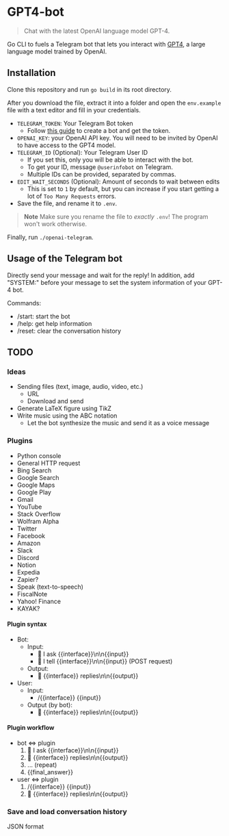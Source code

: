 # GPT4-bot

> Chat with the latest OpenAI language model GPT-4. 

Go CLI to fuels a Telegram bot that lets you interact with [GPT4](https://openai.com/product/gpt-4), a large language model trained by OpenAI.

## Installation

Clone this repository and run `go build` in its root directory. 

After you download the file, extract it into a folder and open the `env.example` file with a text editor and fill in your credentials. 

- `TELEGRAM_TOKEN`: Your Telegram Bot token
  - Follow [this guide](https://core.telegram.org/bots/tutorial#obtain-your-bot-token) to create a bot and get the token.
- `OPENAI_KEY`: your OpenAI API key. You will need to be invited by OpenAI to have access to the GPT4 model. 
- `TELEGRAM_ID` (Optional): Your Telegram User ID
  - If you set this, only you will be able to interact with the bot.
  - To get your ID, message `@userinfobot` on Telegram.
  - Multiple IDs can be provided, separated by commas.
- `EDIT_WAIT_SECONDS` (Optional): Amount of seconds to wait between edits
  - This is set to `1` by default, but you can increase if you start getting a lot of `Too Many Requests` errors.
- Save the file, and rename it to `.env`.

> **Note** Make sure you rename the file to _exactly_ `.env`! The program won't work otherwise.

Finally, run `./openai-telegram`.

## Usage of the Telegram bot

Directly send your message and wait for the reply!
In addition, add "SYSTEM:" before your message to set the system information of your GPT-4 bot. 

Commands:

- /start: start the bot
- /help: get help information
- /reset: clear the conversation history

## TODO

### Ideas

- Sending files (text, image, audio, video, etc.)
  - URL
  - Download and send
- Generate LaTeX figure using TikZ
- Write music using the ABC notation
  - Let the bot synthesize the music and send it as a voice message

### Plugins

- Python console
- General HTTP request
- Bing Search
- Google Search
- Google Maps
- Google Play
- Gmail
- YouTube
- Stack Overflow
- Wolfram Alpha
- Twitter
- Facebook
- Amazon
- Slack
- Discord
- Notion
- Expedia
- Zapier?
- Speak (text-to-speech)
- FiscalNote
- Yahoo! Finance
- KAYAK?

#### Plugin syntax

- Bot:
  - Input:
    - 🤖 I ask {{interface}}\n\n{{input}}
    - 🤖 I tell {{interface}}\n\n{{input}} (POST request)
  - Output:
    - 🤖 {{interface}} replies\n\n{{output}}
- User:
  - Input:
    - /{{interface}} {{input}}
  - Output (by bot):
    - 🤖 {{interface}} replies\n\n{{output}}

#### Plugin workflow

- bot <=> plugin
  1. 🤖 I ask {{interface}}\n\n{{input}}
  2. 🤖 {{interface}} replies\n\n{{output}}
  3. ... (repeat)
  4. {{final_answer}}
- user <=> plugin
  1. /{{interface}} {{input}}
  2. 🤖 {{interface}} replies\n\n{{output}}

### Save and load conversation history

JSON format
